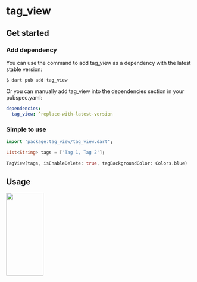 # tag_view

## Get started

### Add dependency

You can use the command to add tag_view as a dependency with the latest stable version:

```console
$ dart pub add tag_view
```

Or you can manually add tag_view into the dependencies section in your pubspec.yaml:

```yaml
dependencies:
  tag_view: ^replace-with-latest-version
```

### Simple to use

```dart
import 'package:tag_view/tag_view.dart';

List<String> tags = ['Tag 1, Tag 2'];

TagView(tags, isEnableDelete: true, tagBackgroundColor: Colors.blue)
```

## Usage

<img src="https://github.com/gbhargavv/FlutterTagView/blob/master/tag_view/images/example.gif" align="left" width="100" height="223">